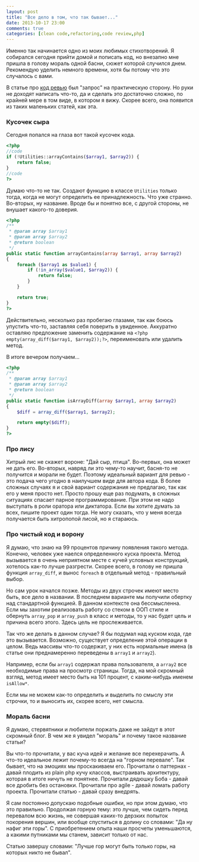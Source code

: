 ```yaml
---
layout: post
title: "Все дело в том, что так бывает..."
date: 2013-10-17 23:00
comments: true
categories: [clean code,refactoring,code review,php]
---
```

Именно так начинается одно из моих любимых стихотворений. Я собирался сегодня прийти домой и пописать код, но внезапно мне пришла в голову мораль одной басни, сюжет которой случился днем. Рекомендую уделить немного времени, хотя бы потому что это случалось с вами.

<!-- more -->

В статье про [код ревью](http://fightmaster.github.io/blog/2013/09/25/code-review.html) был "запрос" на практическую сторону. Но руки не доходят написать что-то, да и сделать это достаточно сложно, по крайней мере в том виде, в котором я вижу. Скорее всего, она появится из таких маленьких статей, как эта.

### Кусочек сыра

Сегодня попался на глаза вот такой кусочек кода.

```php
<?php
//code
if (!Utilities::arrayContains($array1, $array2)) {
    return false;
}
//code
?>
```

Думаю что-то не так. Создают функцию в классе ```Utilities``` только тогда, когда не могут определить ее принадлежность. Что уже странно. Во-вторых, ну название. Вроде бы и понятно все, с другой стороны, не внушает какого-то доверия.

```php
<?php
/**
 * @param array $array1
 * @param array $array2
 * @return boolean
 */
public static function arrayContains(array $array1, array $array2)
{
    foreach ($array1 as $value1) {
        if (!in_array($value1, $array2)) {
            return false;
        }
    }

    return true;
}
?>
```

Действительно, несколько раз пробегаю глазами, так как боюсь упустить что-то, заставляя себя поверить в увиденное. Аккуратно оставляю предложение заменить содержание на ```<?php empty(array_diff($array1, $array2));?>```, переименовать или удалить метод.

В итоге вечером получаем...

```php
<?php
/**
 * @param array $array1
 * @param array $array2
 * @return boolean
 */
public static function isArrayDiff(array $array1, array $array2)
{
    $diff = array_diff($array1, $array2);

    return empty($diff);
}
?>
```

### Про лису

Хитрый лис не скажет вороне: "Дай сыр, птица". Во-первых, она может не дать его. Во-вторых, навряд ли это чему-то научит, басня-то не получится и морали не будет. Поэтому идеальный вариант для ревью - это подача чего угодно в наилучшем виде для автора кода. В более сложных случаях я и свой вариант содержания не предлагаю, так как его у меня просто нет. Просто прошу еще раз подумать, в сложных ситуациях спасает парное программирование. При этом не надо выступать в роли оратора или диктатора. Если вы хотите думать за всех, пишите проект один тогда. Не могу сказать, что у меня всегда получается быть хитропопой лисой, но я стараюсь.

### Про чистый код и ворону

Я думаю, что знаю на 99 процентов причину появления такого метода. Конечно, человек уже наелся определенного куска проекта. Метод вызывается в очень неприятном месте с кучей условных конструкций, хотелось как-то лучше разгрести. Скорее всего, в голову не пришла функция ```array_diff```, и вынос ```foreach``` в отдельный метод - правильный выбор.

Но сам урок начался позже. Методы из двух строчек имеют место быть, все дело в названии. В последнем варианте мы получили обертку над стандартной функцией. В данном контексте она бессмысленна. Если мы захотим реализовать работу со стеком в ООП стиле и обернуть ```array_pop``` и ```array_push``` в класс и методы, то у нас будет цель и причина всего этого. Здесь цель не прослеживается.

Так что же делать в данном случае? Я бы подумал над куском кода, где это вызывается. Возможно, существует определение этой операции в целом. Ведь массивы что-то содержат, у них есть нормальные имена (в статье они преднамеренно переведены в ```array1``` и ```array2```).

Например, если бы ```array1``` содержал права пользователя, а ```array2``` все необходимые права на просмотр страницы. Тогда, на мой скромный взгляд, метод имеет место быть на 101 процент, с каким-нибудь именем ```isAllow*```.

Если мы не можем как-то определить и выделить по смыслу эти строчки, то и выносить их, скорее всего, нет смысла.

### Мораль басни

Я думаю, стервятники и любители поржать даже не зайдут в этот скромный блог. В чем же я увидел "мораль" и почему такое название статьи? 

Вы что-то прочитали, у вас куча идей и желание все перехерачить. А что-то идеальное лежит почему-то всегда на "горном перевале". Так бывает, что на эмоциях мы проскакиваем его. Прочитали о паттернах - давай плодить из plain php кучу классов, выстраивать архитектуру, которая в итоге ничуть не понятнее. Прочитали дядюшку Боба - давай все дробить без остановки. Прочитали про agile - давай ломать работу проекта. Прочитали статью - давай сразу внедрять.

Я сам постоянно допускаю подобные ошибки, но при этом думаю, что это правильно. Продолжая горную тему: это лучше, чем сидеть перед перевалом всю жизнь, не совершая каких-то дерзких попыток покорения вершин, или вообще спуститься в долину со словами: "Да ну нафиг эти горы". С приобретением опыта наши просчеты уменьшаются, а какими путниками мы станем, зависит только от нас.

Статью завершу словами: "Лучше гор могут быть только горы, на которых никто не бывал".